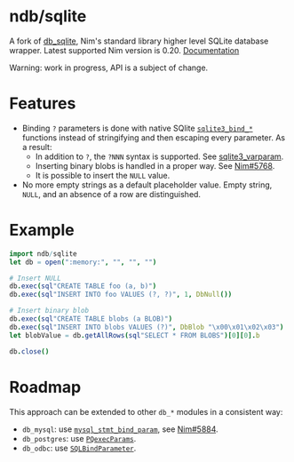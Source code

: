 # ndb/sqlite

A fork of [db_sqlite], Nim's standard library higher level SQLite database wrapper.
Latest supported Nim version is 0.20.
[Documentation]( https://xzfc.github.io/ndb.nim )

Warning: work in progress, API is a subject of change.

# Features

* Binding ``?`` parameters is done with native SQlite [`sqlite3_bind_*`][sqlite3_bind] functions instead of stringifying and then escaping every parameter.
  As a result:
  * In addition to ``?``, the ``?NNN`` syntax is supported. See [sqlite3_varparam].
  * Inserting binary blobs is handled in a proper way. See [Nim#5768].
  * It is possible to insert the `NULL` value.
* No more empty strings as a default placeholder value.
  Empty string, ``NULL``, and an absence of a row are distinguished.

[db_sqlite]: https://nim-lang.org/docs/db_sqlite.html
[sqlite3_bind]: https://www.sqlite.org/c3ref/bind_blob.html
[sqlite3_varparam]: https://www.sqlite.org/lang_expr.html#varparam
[Nim#5768]: https://github.com/nim-lang/Nim/issues/5768

# Example

```nim
import ndb/sqlite
let db = open(":memory:", "", "", "")

# Insert NULL
db.exec(sql"CREATE TABLE foo (a, b)")
db.exec(sql"INSERT INTO foo VALUES (?, ?)", 1, DbNull())

# Insert binary blob
db.exec(sql"CREATE TABLE blobs (a BLOB)")
db.exec(sql"INSERT INTO blobs VALUES (?)", DbBlob "\x00\x01\x02\x03")
let blobValue = db.getAllRows(sql"SELECT * FROM BLOBS")[0][0].b

db.close()
```

# Roadmap

This approach can be extended to other `db_*` modules in a consistent way:
* `db_mysql`: use [`mysql_stmt_bind_param`], see [Nim#5884].
* `db_postgres`: use [`PQexecParams`].
* `db_odbc`: use [`SQLBindParameter`].

[`mysql_stmt_bind_param`]: https://dev.mysql.com/doc/refman/5.7/en/mysql-stmt-bind-param.html
[Nim#5884]: https://github.com/nim-lang/Nim/issues/5884
[`PQexecParams`]: https://www.postgresql.org/docs/9.1/static/libpq-exec.html
[`SQLBindParameter`]: https://docs.microsoft.com/en-us/sql/odbc/reference/syntax/sqlbindparameter-function?view=sqlallproducts-allversions
